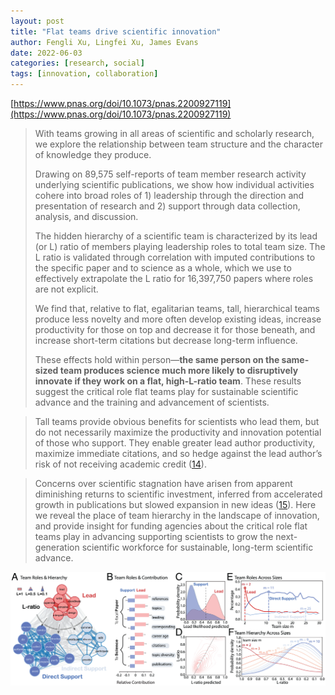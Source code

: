 ```yaml
---
layout: post
title: "Flat teams drive scientific innovation"
author: Fengli Xu, Lingfei Xu, James Evans
date: 2022-06-03
categories: [research, social]
tags: [innovation, collaboration]
---
```


[https://www.pnas.org/doi/10.1073/pnas.2200927119](https://www.pnas.org/doi/10.1073/pnas.2200927119)

> With teams growing in all areas of scientific and scholarly research, we explore the relationship between team structure and the character of knowledge they produce. 
>
> Drawing on 89,575 self-reports of team member research activity underlying scientific publications, we show how individual activities cohere into broad roles of 1) leadership through the direction and presentation of research and 2) support through data collection, analysis, and discussion. 
>
> The hidden hierarchy of a scientific team is characterized by its lead (or L) ratio of members playing leadership roles to total team size. The L ratio is validated through correlation with imputed contributions to the specific paper and to science as a whole, which we use to effectively extrapolate the L ratio for 16,397,750 papers where roles are not explicit. 
>
> We find that, relative to flat, egalitarian teams, tall, hierarchical teams produce less novelty and more often develop existing ideas, increase productivity for those on top and decrease it for those beneath, and increase short-term citations but decrease long-term influence. 
>
> These effects hold within person—**the same person on the same-sized team produces science much more likely to disruptively innovate if they work on a flat, high-L-ratio team**. These results suggest the critical role flat teams play for sustainable scientific advance and the training and advancement of scientists.

> Tall teams provide obvious benefits for scientists who lead them, but do not necessarily maximize the productivity and innovation potential of those who support. They enable greater lead author productivity, maximize immediate citations, and so hedge against the lead author’s risk of not receiving academic credit ([14](https://www.pnas.org/doi/10.1073/pnas.2200927119#core-r14)).

> Concerns over scientific stagnation have arisen from apparent diminishing returns to scientific investment, inferred from accelerated growth in publications but slowed expansion in new ideas ([15](https://www.pnas.org/doi/10.1073/pnas.2200927119#core-r15)). Here we reveal the place of team hierarchy in the landscape of innovation, and provide insight for funding agencies about the critical role flat teams play in advancing supporting scientists to grow the next-generation scientific workforce for sustainable, long-term scientific advance.

![hierarchy](img/science-team-hierarchy.jpg)
